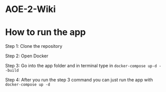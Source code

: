 # AOE-2-Wiki

# How to run the app

Step 1: Clone the repository

Step 2: Open Docker

Step 3: Go into the app folder and in terminal type in <code>docker-compose up-d --build</code>

Step 4: After you run the step 3 command you can just run the app with <code>docker-compose up -d</code>

